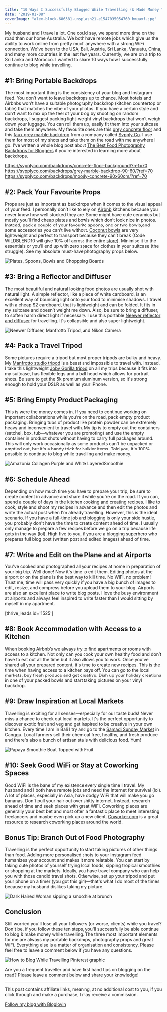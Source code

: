 ```yaml
---
title: "10 Ways I Successfully Blogged While Travelling (& Made Money Too)"
date: "2019-01-08"
coverImage: "alex-block-686381-unsplash21-e1547035054760_hmuaxf.jpg"
---
```


My husband and I travel a lot. One could say, we spend more time on the road than our home Australia. We both have remote jobs which give us the ability to work online from pretty much anywhere with a strong WiFi connection. We've been to the USA, Bali, Austria, Sri Lanka, Vanuatu, China, and many more countries in the last few years. Currently, we are on a trip to Sri Lanka and Morocco. I wanted to share 10 ways how I successfully continue to blog while travelling.

## #1: Bring Portable Backdrops

The most important thing is the consistency of your blog and Instagram feed. You don’t want to leave backdrops up to chance. Most hotels and Airbnbs won’t have a suitable photography backdrop (kitchen countertop or table) that matches the vibe of your photos. If you have a certain style and don’t want to mix up the feel of your blog by shooting on random backdrops, I suggest packing light-weight vinyl backdrops that won’t weigh down your luggage. You can roll them up, easily fit them into your suitcase and take them anywhere. My favourite ones are this [grey concrete floor](https://svpplyco.com/backdrops/concrete-floor-background/?ref=70) and this [faux grey marble backdrop](https://svpplyco.com/backdrops/grey-marble-backdrop-90-60/?ref=70) from a company called [Svpply Co](https://svpplyco.com/?ref=70). I use them for most of my shots and take them on the road with me anywhere I go. I’ve written a whole blog post about [The Best Food Photography Backdrops for Bloggers](https://www.wildblend.co/best-food-photography-backdrops/) if you’re interested in learning more about backdrops.

https://svpplyco.com/backdrops/concrete-floor-background/?ref=70 https://svpplyco.com/backdrops/grey-marble-backdrop-90-60/?ref=70 https://svpplyco.com/backdrops/moody-concrete-90x60cm/?ref=70

## #2: Pack Your Favourite Props

Props are just as important as backdrops when it comes to the visual appeal of your feed. I personally don’t like to rely on [Airbnb](http://www.airbnb.com.au/r/zraissakis) kitchens because you never know how well stocked they are. Some might have cute ceramics but mostly you’ll find cheap plates and bowls which don’t look nice in photos. Instead, pack a couple of your favourite spoons, one or two bowls,and some accessories you can’t live without. [C](https://eu.coconutbowls.com/products/original-coconut-bowl)[oconut bowls](https://www.coconutbowls.com/products/original-coconut-bowl) are very lightweight and perfect to transport because they can’t break (Code WILDBLEND10 will give 10% off across the entire [store](https://eu.coconutbowls.com/collections/shop-collection)). Minimise it to the essentials or you’ll end up with zero space for clothes in your suitcase (the struggle). See my absolute must-have photography props below.

![Plates, Spoons, Bowls and Choppping Boards](images/Photo-Travel-Props-3_aly5pe.jpg)

## #3: Bring a Reflector and Diffuser

The most beautiful and natural looking food photos are usually shot with natural light. A simple reflector, like a piece of white cardboard, is an excellent way of bouncing light onto your food to minimise shadows. I travel with a cheap $2 cardboard, that is lightweight and can be folded. It fits in my suitcase and doesn’t weight me down. Also, be sure to bring a diffuser, to soften harsh direct light if necessary. I use this portable [Neewer reflector and diffuser](https://amzn.to/2Fdkx1d) for travelling. It's collapsible and also super lightweight.

![Neewer Diffuser, Manfrotto Tripod, and Nikon Camera](images/Photo-Gear-Travel1_kvskoq.jpg)

## #4: Pack a Travel Tripod

Some pictures require a tripod but most proper tripods are bulky and heavy. My [Manfrotto studio tripod](https://amzn.to/2C4Oe0k) is a beast and impossible to travel with. Instead, I take this lightweight [Joby Gorilla tripod](https://amzn.to/2TBIHWn) on all my trips because it fits into my suitcase, has flexible legs and a ball head which allows for portrait shots. Be sure to get the 5k premium aluminum version, so it's strong enough to hold your DSLR as well as your iPhone.

## #5: Bring Empty Product Packaging

This is were the money comes in. If you need to continue working on important collaborations while you’re on the road, pack empty product packaging. Bringing tubs of product like protein powder can be extremely heavy and inconvenient to travel with. My tip is to empty out the containers (satchel, box, tub—whatever you are promoting) and use the empty container in product shots without having to carry full packages around. This will only work occasionally as some products can't be unpacked or emptied out, but it's a handy trick for bulkier items. Told you, it's 100% possible to continue to blog while travelling and make money.

![Amazonia Collagen Purple and White LayeredSmoothie](images/AmazoniaCollagen-8-2-copy_lyy1rp.jpg)

## #6: Schedule Ahead

Depending on how much time you have to prepare your trip, be sure to create content in advance and share it while you're on the road. If you can, spend a couple of days in the kitchen cooking and creating recipes. I like to cook, style and shoot my recipes in advance and then edit the photos and write the actual post when I'm already travelling. However, this is the ideal scenario. If you have a full-time job and blogging is only your side hustle, you probably don't have the time to create content ahead of time. I usually only manage to prepare a few recipes before we go on a trip because life gets in the way (lol). High five to you, if you are a blogging superhero who prepares full blog post (written post and edited images) ahead of time.

## #7: Write and Edit on the Plane and at Airports

You've cooked and photographed all your recipes at home in preparation of your big trip. Well done! Now it's time to edit them. Editing photos at the airport or on the plane is the best way to kill time. No WiFi, no problem! Trust me, time will pass very quickly if you have a big bunch of images to edit, resize, and compress before you upload them to your blog. Airports are also an excellent place to write blog posts. I love the busy environment at airports and always feel inspired to write faster than I would sitting by myself in my apartment.

\[thrive\_leads id='1525'\]

## #8: Book Accommodation with Access to a Kitchen

When booking Airbnb’s we always try to find apartments or rooms with access to a kitchen. Not only can you cook your own healthy food and don’t have to eat out all the time but it also allows you to work. Once you've shared all your prepared content, it's time to create new recipes. This is the time when having access to a kitchen pays off. You can go to the local markets, buy fresh produce and get creative. Dish up your holiday creations in one of your packed bowls and start taking pictures on your vinyl backdrop.

## #9: Draw Inspiration at Local Markets

Travelling is exciting for all senses—especially for our taste buds! Never miss a chance to check out local markets. It's the perfect opportunity to discover exotic fruit and veg and get inspired to be creative in your own kitchen. Every time I am in Bali I try and go to the [Samadi Sunday Market](https://www.samadibali.com/organic-sunday-market/) in Canggu. Local farmers sell their chemical free, healthy, and fresh produce and there's also a bunch of artisan stalls with delicious food. Yum!

![Papaya Smoothie Boat Topped with Fruit](images/epicurrence-64520-unsplash11_prxm92.jpg)

## #10: Seek Good WiFi or Stay at Coworking Spaces

Good WiFi is the bane of my existence every single time I travel. My husband and I both have remote jobs and need the Internet for survival (lol). A lot of places, especially in Asia, have dodgy WiFi that will make you go bananas. Don't pull your hair out over shitty internet. Instead, research ahead of time and seek places with great WiFi. Coworking places are generally your best bet and most often a fantastic place to meet interesting freelancers and maybe even pick up a new client. [Coworker.com](https://www.coworker.com/) is a great resource to research coworking places around the world.

## Bonus Tip: Branch Out of Food Photography

Travelling is the perfect opportunity to start taking pictures of other things than food. Adding more personalised shots to your Instagram feed humanizes your account and makes it more relatable. You can start by taking cute photos of yourself trying local foods, sipping tropical smoothies or shopping at the markets. Ideally, you have travel company who can help you with those candid travel shots. Otherwise, set up your tripod and put your phone on a timer (you got this girl)—that's what I do most of the times because my husband dislikes taking my picture.

![Dark Haired Woman sipping a smoothie at brunch](images/AvocadoFactory5_hejmn4.jpg)

## Conclusion

Still worried you'll lose all your followers (or worse, clients) while you travel? Don't be, if you follow these ten steps, you'll successfully be able continue to blog & make money while travelling. The three most important elements for me are always my portable backdrops, photography props and great WiFi. Everything else is a matter of organisation and consistency. Please feel free to leave a comment below if you have any questions.

![How to Blog While Travelling Pinterest graphic](images/How-to-Blog-While-Travelling1_trsn17.jpg)

Are you a frequent traveller and have first hand tips on blogging on the road? Please leave a comment below and share your knowledge!

* * *

This post contains affiliate links, meaning, at no additional cost to you, if you click through and make a purchase, I may receive a commission.

[Follow my blog with Bloglovin](https://www.bloglovin.com/blog/19219375/?claim=rzjjk8emsrq)
